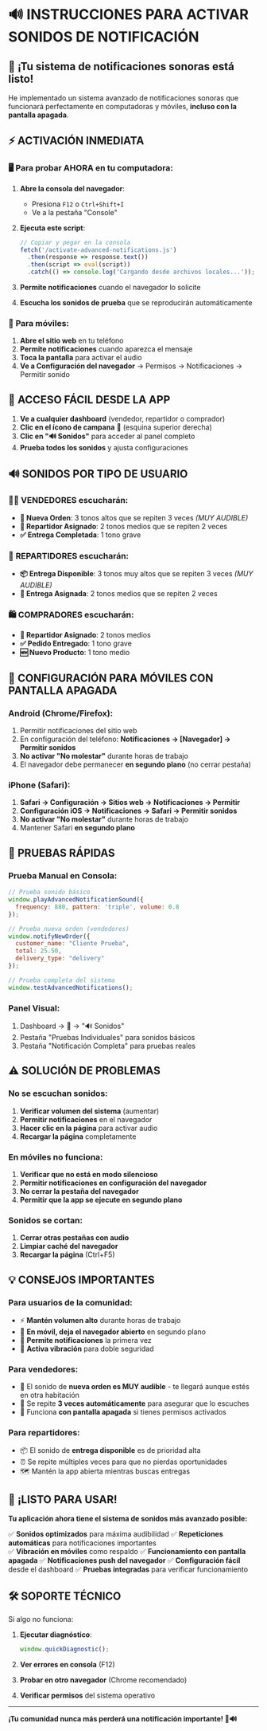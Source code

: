 # 🔊 INSTRUCCIONES PARA ACTIVAR SONIDOS DE NOTIFICACIÓN

## 🚀 ¡Tu sistema de notificaciones sonoras está listo!

He implementado un sistema avanzado de notificaciones sonoras que funcionará perfectamente en computadoras y móviles, **incluso con la pantalla apagada**.

## ⚡ ACTIVACIÓN INMEDIATA

### 🖥️ **Para probar AHORA en tu computadora:**

1. **Abre la consola del navegador**:
   - Presiona `F12` o `Ctrl+Shift+I`
   - Ve a la pestaña "Console"

2. **Ejecuta este script**:
   ```javascript
   // Copiar y pegar en la consola
   fetch('/activate-advanced-notifications.js')
     .then(response => response.text())
     .then(script => eval(script))
     .catch(() => console.log('Cargando desde archivos locales...'));
   ```

3. **Permite notificaciones** cuando el navegador lo solicite

4. **Escucha los sonidos de prueba** que se reproducirán automáticamente

### 📱 **Para móviles:**

1. **Abre el sitio web** en tu teléfono
2. **Permite notificaciones** cuando aparezca el mensaje
3. **Toca la pantalla** para activar el audio
4. **Ve a Configuración del navegador** → Permisos → Notificaciones → Permitir sonido

## 🎯 ACCESO FÁCIL DESDE LA APP

1. **Ve a cualquier dashboard** (vendedor, repartidor o comprador)
2. **Clic en el ícono de campana** 🔔 (esquina superior derecha)
3. **Clic en "🔊 Sonidos"** para acceder al panel completo
4. **Prueba todos los sonidos** y ajusta configuraciones

## 🔊 SONIDOS POR TIPO DE USUARIO

### 👨‍💼 **VENDEDORES escucharán:**
- **🛒 Nueva Orden**: 3 tonos altos que se repiten 3 veces *(MUY AUDIBLE)*
- **🚚 Repartidor Asignado**: 2 tonos medios que se repiten 2 veces
- **✅ Entrega Completada**: 1 tono grave

### 🚚 **REPARTIDORES escucharán:**
- **📦 Entrega Disponible**: 3 tonos muy altos que se repiten 3 veces *(MUY AUDIBLE)*
- **🎯 Entrega Asignada**: 2 tonos medios que se repiten 2 veces

### 🛍️ **COMPRADORES escucharán:**
- **🚚 Repartidor Asignado**: 2 tonos medios
- **✅ Pedido Entregado**: 1 tono grave
- **🆕 Nuevo Producto**: 1 tono medio

## 📱 CONFIGURACIÓN PARA MÓVILES CON PANTALLA APAGADA

### **Android (Chrome/Firefox):**
1. Permitir notificaciones del sitio web
2. En configuración del teléfono: **Notificaciones → [Navegador] → Permitir sonidos**
3. **No activar "No molestar"** durante horas de trabajo
4. El navegador debe permanecer **en segundo plano** (no cerrar pestaña)

### **iPhone (Safari):**
1. **Safari → Configuración → Sitios web → Notificaciones → Permitir**
2. **Configuración iOS → Notificaciones → Safari → Permitir sonidos**
3. **No activar "No molestar"** durante horas de trabajo
4. Mantener Safari **en segundo plano**

## 🧪 PRUEBAS RÁPIDAS

### **Prueba Manual en Consola:**
```javascript
// Prueba sonido básico
window.playAdvancedNotificationSound({
  frequency: 880, pattern: 'triple', volume: 0.8
});

// Prueba nueva orden (vendedores)
window.notifyNewOrder({
  customer_name: "Cliente Prueba",
  total: 25.50,
  delivery_type: "delivery"
});

// Prueba completa del sistema
window.testAdvancedNotifications();
```

### **Panel Visual:**
1. Dashboard → 🔔 → "🔊 Sonidos"
2. Pestaña "Pruebas Individuales" para sonidos básicos
3. Pestaña "Notificación Completa" para pruebas reales

## ⚠️ SOLUCIÓN DE PROBLEMAS

### **No se escuchan sonidos:**
1. **Verificar volumen del sistema** (aumentar)
2. **Permitir notificaciones** en el navegador
3. **Hacer clic en la página** para activar audio
4. **Recargar la página** completamente

### **En móviles no funciona:**
1. **Verificar que no está en modo silencioso**
2. **Permitir notificaciones en configuración del navegador**
3. **No cerrar la pestaña del navegador**
4. **Permitir que la app se ejecute en segundo plano**

### **Sonidos se cortan:**
1. **Cerrar otras pestañas con audio**
2. **Limpiar caché del navegador**
3. **Recargar la página** (Ctrl+F5)

## 💡 CONSEJOS IMPORTANTES

### **Para usuarios de la comunidad:**
- ⚡ **Mantén volumen alto** durante horas de trabajo
- 📱 **En móvil, deja el navegador abierto** en segundo plano
- 🔔 **Permite notificaciones** la primera vez
- 📳 **Activa vibración** para doble seguridad

### **Para vendedores:**
- 🛒 El sonido de **nueva orden es MUY audible** - te llegará aunque estés en otra habitación
- 🔄 Se repite **3 veces automáticamente** para asegurar que lo escuches
- 📱 Funciona **con pantalla apagada** si tienes permisos activados

### **Para repartidores:**
- 📦 El sonido de **entrega disponible** es de prioridad alta
- ⏰ Se repite múltiples veces para que no pierdas oportunidades
- 🗺️ Mantén la app abierta mientras buscas entregas

## 🎉 ¡LISTO PARA USAR!

**Tu aplicación ahora tiene el sistema de sonidos más avanzado posible:**

✅ **Sonidos optimizados** para máxima audibilidad
✅ **Repeticiones automáticas** para notificaciones importantes  
✅ **Vibración en móviles** como respaldo
✅ **Funcionamiento con pantalla apagada**
✅ **Notificaciones push del navegador**
✅ **Configuración fácil** desde el dashboard
✅ **Pruebas integradas** para verificar funcionamiento

## 🛠️ SOPORTE TÉCNICO

Si algo no funciona:

1. **Ejecutar diagnóstico**:
   ```javascript
   window.quickDiagnostic();
   ```

2. **Ver errores en consola** (F12)

3. **Probar en otro navegador** (Chrome recomendado)

4. **Verificar permisos** del sistema operativo

---

**¡Tu comunidad nunca más perderá una notificación importante! 🎯🔊**
